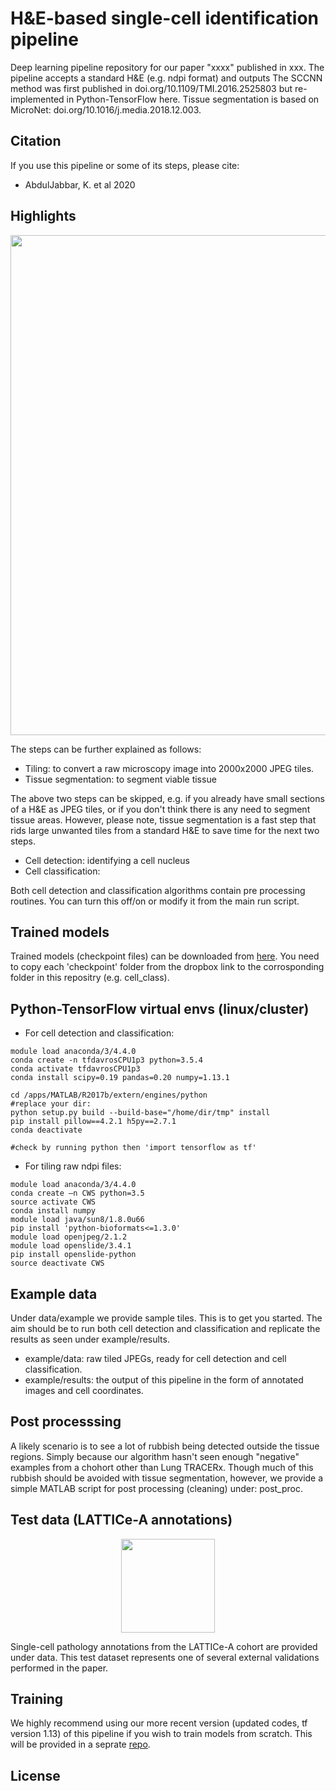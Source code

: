 # H&E-based single-cell identification pipeline
Deep learning pipeline repository for our paper "xxxx" published in xxx. The pipeline accepts a standard H&E (e.g. ndpi format) and outputs  The SCCNN method was first published in doi.org/10.1109/TMI.2016.2525803 but re-implemented in Python-TensorFlow here. Tissue segmentation is based on MicroNet: doi.org/10.1016/j.media.2018.12.003. 

## Citation
If you use this pipeline or some of its steps, please cite: 
* AbdulJabbar, K. et al 2020 

## Highlights 
<p align="center">
  <img width="800" src="https://github.com/qalid7/compath/blob/master/common/images/pipeline.png">
</p>

The steps can be further explained as follows: 

* Tiling: to convert a raw microscopy image into 2000x2000 JPEG tiles.  
* Tissue segmentation: to segment viable tissue 

The above two steps can be skipped, e.g. if you already have small sections of a H&E as JPEG tiles, or if you don't think there is any need to segment tissue areas. However, please note, tissue segmentation is a fast step that rids large unwanted tiles from a standard H&E to save time for the next two steps. 

* Cell detection: identifying a cell nucleus  
* Cell classification: 

Both cell detection and classification algorithms contain pre processing routines. You can turn this off/on or modify it from the main run script.  

## Trained models

Trained models (checkpoint files) can be downloaded from [here](https://www.dropbox.com/sh/98qaunytnm7u2zo/AABO08G1gvT9jz7KDhiB5BO9a?dl=0). You need to copy each 'checkpoint' folder from the dropbox link to the corrosponding folder in this repositry (e.g. cell_class). 


## Python-TensorFlow virtual envs (linux/cluster) 

* For cell detection and classification: 

```
module load anaconda/3/4.4.0
conda create -n tfdavrosCPU1p3 python=3.5.4
conda activate tfdavrosCPU1p3
conda install scipy=0.19 pandas=0.20 numpy=1.13.1

cd /apps/MATLAB/R2017b/extern/engines/python
#replace your dir:
python setup.py build --build-base="/home/dir/tmp" install
pip install pillow==4.2.1 h5py==2.7.1
conda deactivate

#check by running python then 'import tensorflow as tf'
```
* For tiling raw ndpi files: 

```
module load anaconda/3/4.4.0
conda create –n CWS python=3.5
source activate CWS
conda install numpy
module load java/sun8/1.8.0u66
pip install 'python-bioformats<=1.3.0'
module load openjpeg/2.1.2
module load openslide/3.4.1
pip install openslide-python
source deactivate CWS
```
## Example data

Under data/example we provide sample tiles. This is to get you started. The aim should be to run both cell detection and classification and replicate the results as seen under example/results. 

* example/data: raw tiled JPEGs, ready for cell detection and cell classification.
* example/results: the output of this pipeline in the form of annotated images and cell coordinates. 

## Post processsing

A likely scenario is to see a lot of rubbish being detected outside the tissue regions. Simply because our algorithm hasn't seen enough "negative" examples from a chohort other than Lung TRACERx. Though much of this rubbish should be avoided with tissue segmentation, however, we provide a simple MATLAB script for post processing (cleaning) under: post_proc. 


## Test data (LATTICe-A annotations) 
<p align="center">
  <img height="150" src="https://github.com/qalid7/compath/blob/master/common/images/ann_data.png">
</p>

Single-cell pathology annotations from the LATTICe-A cohort are provided under data. This test dataset represents one of several external validations performed in the paper.  

## Training 

We highly recommend using our more recent version (updated codes, tf version 1.13) of this pipeline if you wish to train models from scratch. This will be provided in a seprate [repo](xxxxxxxxxxxxxxx). 

## License 
